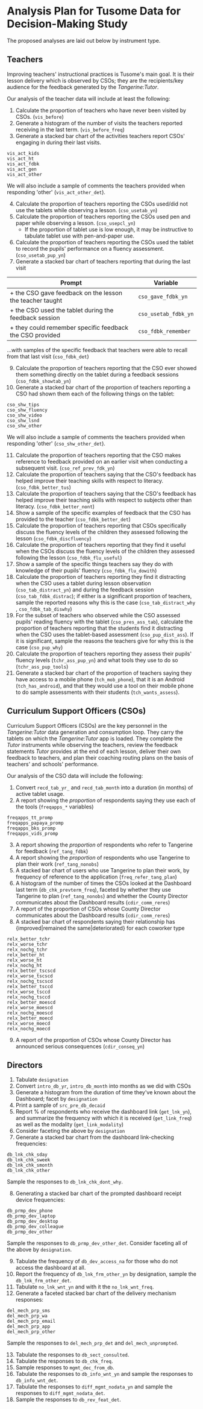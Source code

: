 # Analysis Plan for Tusome Data for Decision-Making Study

The proposed analyses are laid out below by instrument type.

## Teachers

Improving teachers' instructional practices is Tusome's main goal. It is their lesson delivery which is observed by CSOs; they are the recipients/key audience for the feedback generated by the _Tangerine:Tutor_.

Our analysis of the teacher data will include at least the following:

1. Calculate the proportion of teachers who have never been visited by CSOs. (`vis_before`)
2. Generate a histogram of the number of visits the teachers reported receiving in the last term. (`vis_before_freq`)
3. Generate a stacked bar chart of the activities teachers report CSOs' engaging in during their last visits.

```
vis_act_kids
vis_act_ht
vis_act_fdbk
vis_act_gen
vis_act_other
```

We will also include a sample of comments the teachers provided when responding 'other' (`vis_act_other_det`).

4. Calculate the proportion of teachers reporting the CSOs used/did not use the tablets while observing a lesson. (`cso_usetab_yn`)
5. Calculate the proportion of teachers reporting the CSOs used pen and paper while observing a lesson. (`cso_usepcl_yn`)
    + If the proportion of tablet use is low enough, it may be instructive to tabulate tablet use with pen-and-paper use.
7. Calculate the proportion of teachers reporting the CSOs used the tablet to record the pupils' performance on a fluency assessment. (`cso_usetab_pup_yn`)
8. Generate a stacked bar chart of teachers reporting that during the last visit

|                          Prompt                          |       Variable       |
|----------------------------------------------------------|----------------------|
| + the CSO gave feedback on the lesson the teacher taught | `cso_gave_fdbk_yn`   |
| + the CSO used the tablet during the feedback session    | `cso_usetab_fdbk_yn` |
| + they could remember specific feedback the CSO provided | `cso_fdbk_remember`  |

...with samples of the specific feedback that teachers were able to recall from that last visit (`cso_fdbk_det`)

9. Calculate the proportion of teachers reporting that the CSO ever showed them something directly on the tablet during a feedback sessions (`cso_fdbk_showtab_yn`)
10. Generate a stacked bar chart of the proportion of teachers reporting a CSO had shown them each of the following things on the tablet:

```
cso_shw_tips
cso_shw_fluency
cso_shw_video
cso_shw_lsnd
cso_shw_other
```

We will also include a sample of comments the teachers provided when responding 'other' (`cso_shw_other_det`).

11. Calculate the proportion of teachers reporting that the CSO makes reference to feedback provided on an earlier visit when conducting a subsequent visit. (`cso_ref_prev_fdk_yn`)
12. Calculate the proportion of teachers saying that the CSO's feedback has helped improve their teaching skills with respect to literacy. (`cso_fdbk_better_tus`)
13. Calculate the proportion of teachers saying that the CSO's feedback has helped improve their teaching skills with respect to subjects other than literacy. (`cso_fdbk_better_nont`)
14. Show a sample of the specific examples of feedback that the CSO has provided to the teacher (`cso_fdbk_better_det`)
15. Calculate the proportion of teachers reporting that CSOs specifically discuss the fluency levels of the children they assessed following the lesson (`cso_fdbk_discfluency`)
16. Calculate the proportion of teachers reporting that they find it useful when the CSOs discuss the fluency levels of the children they assessed following the lesson (`cso_fdbk_flu_useful`)
17. Show a sample of the specific things teachers say they do with knowledge of their pupils' fluency (`cso_fdbk_flu_dowith`)
18. Calculate the proportion of teachers reporting they find it distracting when the CSO uses a tablet during lesson observation (`cso_tab_distract_yn`) and during the feedback session (`cso_tab_fdbk_distrac`); if either is a significant proportion of teachers, sample the reported reasons why this is the case (`cso_tab_distract_why` , `cso_fdbk_tab_diswhy`)
19. For the subset of teachers who observed while the CSO assessed pupils' reading fluency with the tablet (`cso_pres_ass_tab`), calculate the proportion of teachers reporting that the students find it distracting when the CSO uses the tablet-based assessment (`cso_pup_dist_ass`). If it is significant, sample the reasons the teachers give for why this is the case (`cso_pup_why`)
20. Calculate the proportion of teachers reporting they assess their pupils' fluency levels (`tchr_ass_pup_yn`) and what tools they use to do so (`tchr_ass_pup_tools`)
21. Generate a stacked bar chart of the proportion of teachers saying they have access to a mobile phone (`tch_mob_phone`), that it is an Android (`tch_has_android`), and that they would use a tool on their mobile phone to do sample assessments with their students (`tch_wants_assess`).

## Curriculum Support Officers (CSOs)

Curriculum Support Officers (CSOs) are the key personnel in the _Tangerine:Tutor_ data generation and consumption loop. They carry the tablets on which the _Tangerine:Tutor_ app is loaded. They complete the _Tutor_ instruments while observing the teachers, review the feedback statements _Tutor_ provides at the end of each lesson, deliver their own feedback to teachers, and plan their coaching routing plans on the basis of teachers' and schools' performance.

Our analysis of the CSO data will include the following:

1. Convert `recd_tab_yr_` and `recd_tab_month` into a duration (in months) of active tablet usage.
2. A report showing the _proportion_ of respondents saying they use each of the tools (`freqapps_*` variables)

```
freqapps_tt_promp
freqapps_papaya_promp
freqapps_bks_promp
freqapps_vids_promp
```

3. A report showing the _proportion_ of respondents who refer to Tangerine for feedback (`ref_tang_fdbk`)
4. A report showing the _proportion_ of respondents who use Tangerine to plan their work (`ref_tang_nonobs`)
5. A stacked bar chart of users who use Tangerine to plan their work, by frequency of reference to the application (`freq_refer_tang_plan`)
6. A histogram of the number of times the CSOs looked at the Dashboard last term (`db_chk_prevterm_freq`), faceted by whether they use Tangerine to plan (`ref_tang_nonobs`) and whether the County Director communicates about the Dashboard results (`cdir_comm_reres`)
7. A report of the proportion of CSOs whose County Director communicates about the Dashboard results (`cdir_comm_reres`)
8. A stacked bar chart of respondents saying their relationship has {improved|remained the same|deteriorated} for each coworker type

```
relx_better_tchr
relx_worse_tchr
relx_nochg_tchr
relx_better_ht
relx_worse_ht
relx_nochg_ht
relx_better_tscscd
relx_worse_tscscd
relx_nochg_tscscd
relx_better_tsccd
relx_worse_tsccd
relx_nochg_tsccd
relx_better_moescd
relx_worse_moescd
relx_nochg_moescd
relx_better_moecd
relx_worse_moecd
relx_nochg_moecd
```

9. A report of the proportion of CSOs whose County Director has announced serious consequences (`cdir_conseq_yn`)

## Directors

1. Tabulate `designation`
2. Convert `intro_db_yr`, `intro_db_month` into months as we did with CSOs
3. Generate a histogram from the duration of time they've known about the Dashboard; facet by `designation`
4. Print a sample of `src_pre_db_decaid`
5. Report % of respondents who receive the dashboard link (`get_lnk_yn`), and summarize the frequency with which it is received (`get_link_freq`) as well as the modality (`get_link_modality`)
6. Consider faceting the above by `designation`
7. Generate a stacked bar chart from the dashboard link-checking frequencies:

```
db_lnk_chk_sday
db_lnk_chk_sweek
db_lnk_chk_smonth
db_lnk_chk_other
```
Sample the responses to `db_lnk_chk_dont_why`.

8. Generating a stacked bar chart of the prompted dashboard receipt device frequencies:

```
db_prmp_dev_phone
db_prmp_dev_laptop
db_prmp_dev_desktop
db_prmp_dev_colleague
db_prmp_dev_other
```
Sample the responses to `db_prmp_dev_other_det`. Consider faceting all of the above by `designation`.

9. Tabulate the frequency of `db_dev_access_na` for those who do not access the dashboard at all.
10. Report the frequency of `db_lnk_frm_other_yn` by designation, sample the `db_lnk_frm_other_det`.
11. Tabulate `no_lnk_wnt_yn` and with it the `no_lnk_wnt_freq`.
12. Generate a faceted stacked bar chart of the delivery mechanism responses:

```
del_mech_prp_sms
del_mech_prp_wa
del_mech_prp_email
del_mech_prp_app
del_mech_prp_other
```
Sample the responses to `del_mech_prp_det` and `del_mech_unprompted`.

13. Tabulate the responses to `db_sect_consulted`.
14. Tabulate the responses to `db_chk_freq`.
15. Sample responses to `mgmt_dec_from_db`.
16. Tabulate the responses to `db_info_wnt_yn` and sample the responses to `db_info_wnt_det`.
17. Tabulate the responses to `diff_mgmt_nodata_yn` and sample the responses to `diff_mgmt_nodata_det`.
18. Sample the responses to `db_rev_feat_det`.